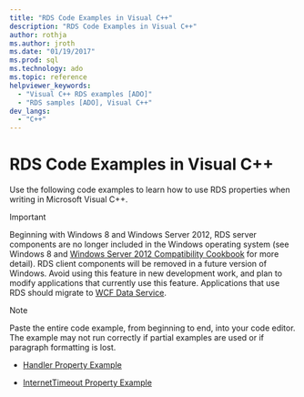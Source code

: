 ```yaml
---
title: "RDS Code Examples in Visual C++"
description: "RDS Code Examples in Visual C++"
author: rothja
ms.author: jroth
ms.date: "01/19/2017"
ms.prod: sql
ms.technology: ado
ms.topic: reference
helpviewer_keywords:
  - "Visual C++ RDS examples [ADO]"
  - "RDS samples [ADO], Visual C++"
dev_langs:
  - "C++"
---
```

# RDS Code Examples in Visual C++
Use the following code examples to learn how to use RDS properties when writing in Microsoft Visual C++.  
  
> [!IMPORTANT]
>  Beginning with Windows 8 and Windows Server 2012, RDS server components are no longer included in the Windows operating system (see Windows 8 and [Windows Server 2012 Compatibility Cookbook](https://www.microsoft.com/download/details.aspx?id=27416) for more detail). RDS client components will be removed in a future version of Windows. Avoid using this feature in new development work, and plan to modify applications that currently use this feature. Applications that use RDS should migrate to [WCF Data Service](/dotnet/framework/wcf/).  
  
> [!NOTE]
>  Paste the entire code example, from beginning to end, into your code editor. The example may not run correctly if partial examples are used or if paragraph formatting is lost.  
  
-   [Handler Property Example](./handler-property-example-vc.md)  
  
-   [InternetTimeout Property Example](./internettimeout-property-example-vc.md)